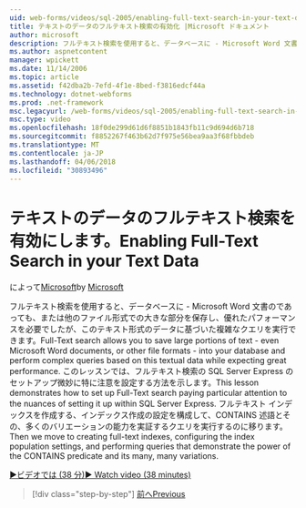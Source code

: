 ```yaml
---
uid: web-forms/videos/sql-2005/enabling-full-text-search-in-your-text-data
title: テキストのデータのフルテキスト検索の有効化 |Microsoft ドキュメント
author: microsoft
description: フルテキスト検索を使用すると、データベースに - Microsoft Word 文書のであっても、または他のファイル形式での大きな部分を保存し、複雑な qu. を実行します.
ms.author: aspnetcontent
manager: wpickett
ms.date: 11/14/2006
ms.topic: article
ms.assetid: f42dba2b-7efd-4f1e-8bed-f3816edcf44a
ms.technology: dotnet-webforms
ms.prod: .net-framework
msc.legacyurl: /web-forms/videos/sql-2005/enabling-full-text-search-in-your-text-data
msc.type: video
ms.openlocfilehash: 18f0de299d61d6f8851b1843fb11c9d694d6b718
ms.sourcegitcommit: f8852267f463b62d7f975e56bea9aa3f68fbbdeb
ms.translationtype: MT
ms.contentlocale: ja-JP
ms.lasthandoff: 04/06/2018
ms.locfileid: "30893496"
---
```

<a name="enabling-full-text-search-in-your-text-data"></a><span data-ttu-id="db8d5-103">テキストのデータのフルテキスト検索を有効にします。</span><span class="sxs-lookup"><span data-stu-id="db8d5-103">Enabling Full-Text Search in your Text Data</span></span>
====================
<span data-ttu-id="db8d5-104">によって[Microsoft](https://github.com/microsoft)</span><span class="sxs-lookup"><span data-stu-id="db8d5-104">by [Microsoft](https://github.com/microsoft)</span></span>

<span data-ttu-id="db8d5-105">フルテキスト検索を使用すると、データベースに - Microsoft Word 文書のであっても、または他のファイル形式での大きな部分を保存し、優れたパフォーマンスを必要でしたが、このテキスト形式のデータに基づいた複雑なクエリを実行できます。</span><span class="sxs-lookup"><span data-stu-id="db8d5-105">Full-Text search allows you to save large portions of text - even Microsoft Word documents, or other file formats - into your database and perform complex queries based on this textual data while expecting great performance.</span></span> <span data-ttu-id="db8d5-106">このレッスンでは、フルテキスト検索の SQL Server Express のセットアップ微妙に特に注意を設定する方法を示します。</span><span class="sxs-lookup"><span data-stu-id="db8d5-106">This lesson demonstrates how to set up Full-Text search paying particular attention to the nuances of setting it up within SQL Server Express.</span></span> <span data-ttu-id="db8d5-107">フルテキスト インデックスを作成する、インデックス作成の設定を構成して、CONTAINS 述語とその、多くのバリエーションの能力を実証するクエリを実行するのに移ります。</span><span class="sxs-lookup"><span data-stu-id="db8d5-107">Then we move to creating full-text indexes, configuring the index population settings, and performing queries that demonstrate the power of the CONTAINS predicate and its many, many variations.</span></span>

[<span data-ttu-id="db8d5-108">&#9654;ビデオでは (38 分)</span><span class="sxs-lookup"><span data-stu-id="db8d5-108">&#9654; Watch video (38 minutes)</span></span>](https://channel9.msdn.com/Blogs/ASP-NET-Site-Videos/enabling-full-text-search-in-your-text-data)

> [!div class="step-by-step"]
> [<span data-ttu-id="db8d5-109">前へ</span><span class="sxs-lookup"><span data-stu-id="db8d5-109">Previous</span></span>](creating-and-using-stored-procedures.md)
